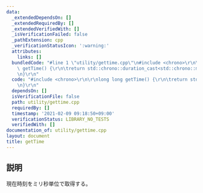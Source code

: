 ```yaml
---
data:
  _extendedDependsOn: []
  _extendedRequiredBy: []
  _extendedVerifiedWith: []
  _isVerificationFailed: false
  _pathExtension: cpp
  _verificationStatusIcon: ':warning:'
  attributes:
    links: []
  bundledCode: "#line 1 \"utility/gettime.cpp\"\n#include <chrono>\r\n\r\nlong long\
    \ getTime() {\r\n\treturn std::chrono::duration_cast<std::chrono::milliseconds>(std::chrono::system_clock::now().time_since_epoch()).count();\r\
    \n}\r\n"
  code: "#include <chrono>\r\n\r\nlong long getTime() {\r\n\treturn std::chrono::duration_cast<std::chrono::milliseconds>(std::chrono::system_clock::now().time_since_epoch()).count();\r\
    \n}\r\n"
  dependsOn: []
  isVerificationFile: false
  path: utility/gettime.cpp
  requiredBy: []
  timestamp: '2021-02-09 09:18:50+09:00'
  verificationStatus: LIBRARY_NO_TESTS
  verifiedWith: []
documentation_of: utility/gettime.cpp
layout: document
title: getTime
---
```


## 説明
現在時刻をミリ秒単位で取得する。
